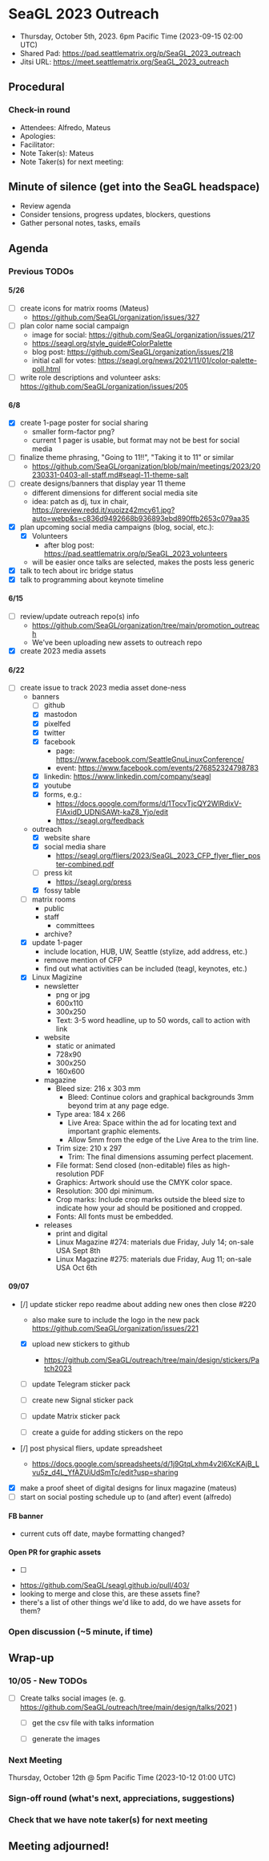 <!-- See end of pad for meeting best-practices and discussion mechanisms -->
<!-- REMINDER: Meeting notes are public _by default_. Please err on the side of not including personal info or sensitive topics, including any mention of health or childcare issues, job searches that are underway, contacts for fundraising, etc. -->

# SeaGL 2023 Outreach
- Thursday, October 5th, 2023. 6pm Pacific Time (2023-09-15 02:00 UTC)
- Shared Pad: https://pad.seattlematrix.org/p/SeaGL_2023_outreach
- Jitsi URL: https://meet.seattlematrix.org/SeaGL_2023_outreach

## Procedural
### Check-in round
- Attendees: Alfredo, Mateus
- Apologies: 
- Facilitator: 
- Note Taker(s): Mateus
- Note Taker(s) for next meeting: 

## Minute of silence (get into the SeaGL headspace)
- Review agenda
- Consider tensions, progress updates, blockers, questions
- Gather personal notes, tasks, emails


<!-- REMINDER: Meeting notes are public _by default_. Please err on the side of not including personal info or sensitive topics, including any mention of health or childcare issues, job searches that are underway, contacts for fundraising, etc. -->

## Agenda

### Previous TODOs
#### 5/26
- [ ] create icons for matrix rooms (Mateus)
  - https://github.com/SeaGL/organization/issues/327
- [ ] plan color name social campaign
  - image for social: https://github.com/SeaGL/organization/issues/217
   - https://seagl.org/style_guide#ColorPalette
  - blog post: https://github.com/SeaGL/organization/issues/218
  - initial call for votes: https://seagl.org/news/2021/11/01/color-palette-poll.html
- [ ] write role descriptions and volunteer asks: https://github.com/SeaGL/organization/issues/205

#### 6/8
- [x] create 1-page poster for social sharing
  - smaller form-factor png?
  - current 1 pager is usable, but format may not be best for social media
- [ ] finalize theme phrasing, "Going to 11!!", "Taking it to 11" or similar
    - https://github.com/SeaGL/organization/blob/main/meetings/2023/20230331-0403-all-staff.md#seagl-11-theme-salt
- [ ] create designs/banners that display year 11 theme
  - different dimensions for different social media site
  - idea: patch as dj, tux in chair, https://preview.redd.it/xuoizz42mcy61.jpg?auto=webp&s=c836d9492668b936893ebd890ffb2653c079aa35
- [x] plan upcoming social media campaigns (blog, social, etc.):
  - [x] Volunteers
    - after blog post: https://pad.seattlematrix.org/p/SeaGL_2023_volunteers
  - will be easier once talks are selected, makes the posts less generic
- [x] talk to tech about irc bridge status
- [x] talk to programming about keynote timeline

#### 6/15
- [ ] review/update outreach repo(s) info
  - https://github.com/SeaGL/organization/tree/main/promotion_outreach
   - We've been uploading new assets to outreach repo
- [x] create 2023 media assets

#### 6/22
- [ ] create issue to track 2023 media asset done-ness
  - banners
    - [ ] github
    - [x] mastodon
    - [x] pixelfed
    - [x] twitter
    - [x] facebook
      - page: https://www.facebook.com/SeattleGnuLinuxConference/
      - event: https://www.facebook.com/events/276852324798783
    - [x] linkedin: https://www.linkedin.com/company/seagl
    - [x] youtube
    - [x] forms, e.g.:
      - https://docs.google.com/forms/d/1TocvTjcQY2WlRdixV-FIAxidD_UDNiSAWt-kaZ8_Yjo/edit
      - https://seagl.org/feedback
  - outreach
    - [x] website share
    - [x] social media share
      - https://seagl.org/fliers/2023/SeaGL_2023_CFP_flyer_flier_poster-combined.pdf
    - [ ] press kit
      - https://seagl.org/press
    - [x] fossy table
  - [ ] matrix rooms
    - public
    - staff
      - committees
    - archive?
  - [x] update 1-pager
    - include location, HUB, UW, Seattle (stylize, add address, etc.)
    - remove mention of CFP
    - find out what activities can be included (teagl, keynotes, etc.)
  - [x] Linux Magizine
    - newsletter
      - png or jpg
      - 600x110
      - 300x250
      - Text: 3-5 word headline, up to 50 words, call to action with link
    - website
      - static or animated
      - 728x90
      - 300x250
      - 160x600
    - magazine
      - Bleed size: 216 x 303 mm
        - Bleed: Continue colors and graphical backgrounds 3mm beyond trim at any page edge.
      - Type area: 184 x 266
        - Live Area: Space within the ad for locating text and important graphic elements.
        - Allow 5mm from the edge of the Live Area to the trim line.
      - Trim size: 210 x 297
        - Trim: The final dimensions assuming perfect placement.
      - File format: Send closed (non-editable) files as high-resolution PDF
      - Graphics: Artwork should use the CMYK color space.
      - Resolution: 300 dpi minimum.
      - Crop marks: Include crop marks outside the bleed size to indicate how your ad should be positioned and cropped.
      - Fonts: All fonts must be embedded.
    - releases
      - print and digital
      - Linux Magazine #274: materials due Friday, July 14; on-sale USA Sept 8th
      - Linux Magazine #275: materials due Friday, Aug 11; on-sale USA Oct 6th

#### 09/07
- [/] update sticker repo readme about adding new ones then close #220

    - also make sure to include the logo in the new pack https://github.com/SeaGL/organization/issues/221

    - [x] upload new stickers to github

      - https://github.com/SeaGL/outreach/tree/main/design/stickers/Patch2023

    - [ ] update Telegram sticker pack

    - [ ] create new Signal sticker pack

    - [ ] update Matrix sticker pack

    - [ ] create a guide for adding stickers on the repo

- [/] post physical fliers, update spreadsheet
  - https://docs.google.com/spreadsheets/d/1j9GtqLxhm4v2l6XcKAjB_Lvu5z_d4L_YfAZUiUdSmTc/edit?usp=sharing
- [x] make a proof sheet of digital designs for linux magazine (mateus)
- [ ] start on social posting schedule up to (and after) event (alfredo)

#### FB banner
- current cuts off date, maybe formatting changed?

#### Open PR for graphic assets
- [ ]
- https://github.com/SeaGL/seagl.github.io/pull/403/
- looking to merge and close this, are these assets fine?
- there's a list of other things we'd like to add, do we have assets for them?


### Open discussion (~5 minute, if time)


## Wrap-up
### 10/05 - New TODOs

- [ ] Create talks social images (e. g. https://github.com/SeaGL/outreach/tree/main/design/talks/2021 )

    - [ ] get the csv file with talks information

    - [ ] generate the images


### Next Meeting
Thursday, October 12th @ 5pm Pacific Time (2023-10-12 01:00 UTC)

### Sign-off round (what's next, appreciations, suggestions)
<!--
Copy attendees list from above and format as:
- NAME: sign-off
-->


### Check that we have note taker(s) for next meeting

## Meeting adjourned!































